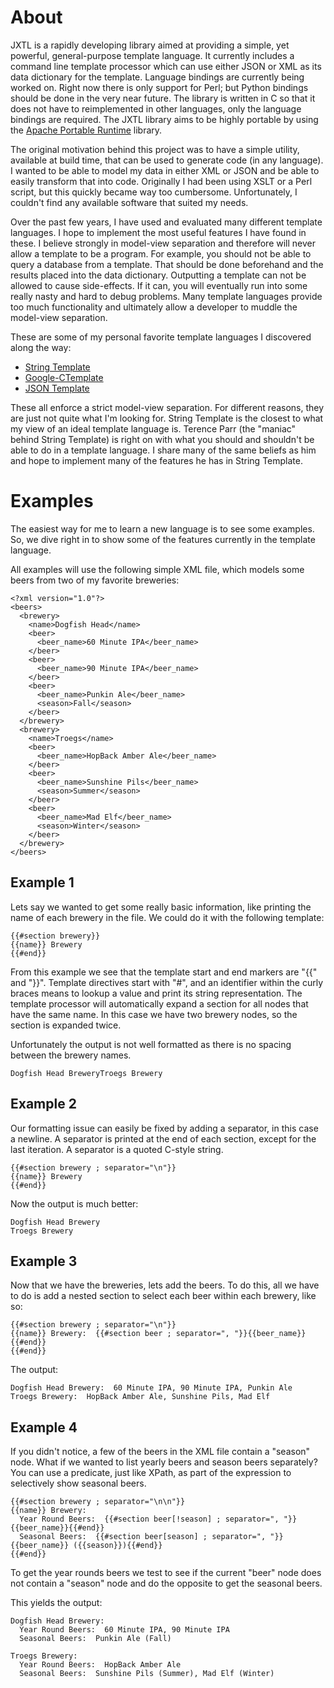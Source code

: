 # About #

JXTL is a rapidly developing library aimed at providing a simple, yet powerful, general-purpose template language.  It currently includes a command line template processor which can use either JSON or XML as its data dictionary for the template.  Language bindings are currently being worked on.  Right now there is only support for Perl; but Python bindings should be done in the very near future.  The library is written in C so that it does not have to reimplemented in other languages, only the language bindings are required.  The JXTL library aims to be highly portable by using the [Apache Portable Runtime](http://apr.apache.org/) library.

The original motivation behind this project was to have a simple utility, available at build time, that can be used to generate code (in any language).  I wanted to be able to model my data in either XML or JSON and be able to easily transform that into code.  Originally I had been using XSLT or a Perl script, but this quickly became way too cumbersome.  Unfortunately, I couldn't find any available software that suited my needs.

Over the past few years, I have used and evaluated many different template languages.  I hope to implement the most useful features I have found in these.  I believe strongly in model-view separation and therefore will never allow a template to be a program.  For example, you should not be able to query a database from a template.  That should be done beforehand and the results placed into the data dictionary.  Outputting a template can not be allowed to cause side-effects.   If it can, you will eventually run into some really nasty and hard to debug problems.  Many template languages provide too much functionality and ultimately allow a developer to muddle the model-view separation.

These are some of my personal favorite template languages I discovered along the way:
  * [String Template](http://www.stringtemplate.org/)
  * [Google-CTemplate](http://google-ctemplate.googlecode.com/)
  * [JSON Template](http://code.google.com/p/json-template/)

These all enforce a strict model-view separation.  For different reasons, they are just not quite what I'm looking for.  String Template is the closest to what my view of an ideal template language is.  Terence Parr (the "maniac" behind String Template) is right on with what you should and shouldn't be able to do in a template language.  I share many of the same beliefs as him and hope to implement many of the features he has in String Template.

# Examples #
The easiest way for me to learn a new language is to see some examples.  So, we dive right in to show some of the features currently in the template language.

All examples will use the following simple XML file, which models some beers from two of my favorite breweries:
```
<?xml version="1.0"?>
<beers>
  <brewery>
    <name>Dogfish Head</name>
    <beer>
      <beer_name>60 Minute IPA</beer_name>
    </beer>
    <beer>
      <beer_name>90 Minute IPA</beer_name>
    </beer>
    <beer>
      <beer_name>Punkin Ale</beer_name>
      <season>Fall</season>
    </beer>
  </brewery>
  <brewery>
    <name>Troegs</name>
    <beer>
      <beer_name>HopBack Amber Ale</beer_name>
    </beer>
    <beer>
      <beer_name>Sunshine Pils</beer_name>
      <season>Summer</season>
    </beer>
    <beer>
      <beer_name>Mad Elf</beer_name>
      <season>Winter</season>
    </beer>
  </brewery>
</beers>
```

## Example 1 ##
Lets say we wanted to get some really basic information, like printing the name of each brewery in the file.  We could  do it with the following template:
```
{{#section brewery}}
{{name}} Brewery
{{#end}}
```
From this example we see that the template start and end markers are "{{" and "}}".  Template directives start with  "#", and an identifier within the curly braces means to lookup a value and print its string representation.  The template processor will automatically expand a section for all nodes that have the same name.  In this case we have two brewery nodes, so the section is expanded twice.

Unfortunately the output is not well formatted as there is no spacing between the brewery names.
```
Dogfish Head BreweryTroegs Brewery
```

## Example 2 ##
Our formatting issue can easily be fixed by adding a separator, in this case a newline.  A separator is printed at the end of each section, except for the last iteration.  A separator is a quoted C-style string.
```
{{#section brewery ; separator="\n"}}
{{name}} Brewery
{{#end}}
```

Now the output is much better:
```
Dogfish Head Brewery
Troegs Brewery
```

## Example 3 ##
Now that we have the breweries, lets add the beers.  To do this, all we have to do is add a nested section to select each beer within each brewery, like so:
```
{{#section brewery ; separator="\n"}}
{{name}} Brewery:  {{#section beer ; separator=", "}}{{beer_name}}{{#end}}
{{#end}}
```

The output:
```
Dogfish Head Brewery:  60 Minute IPA, 90 Minute IPA, Punkin Ale
Troegs Brewery:  HopBack Amber Ale, Sunshine Pils, Mad Elf
```

## Example 4 ##
If you didn't notice, a few of the beers in the XML file contain a "season" node.  What if we wanted to list yearly beers and season beers separately?  You can use a predicate, just like XPath, as part of the expression to selectively show seasonal beers.

```
{{#section brewery ; separator="\n\n"}}
{{name}} Brewery:
  Year Round Beers:  {{#section beer[!season] ; separator=", "}}{{beer_name}}{{#end}}
  Seasonal Beers:  {{#section beer[season] ; separator=", "}}{{beer_name}} ({{season}}){{#end}}
{{#end}}
```

To get the year rounds beers we test to see if the current "beer" node does not contain a "season" node and do the opposite to get the seasonal beers.

This yields the output:
```
Dogfish Head Brewery:
  Year Round Beers:  60 Minute IPA, 90 Minute IPA
  Seasonal Beers:  Punkin Ale (Fall)

Troegs Brewery:
  Year Round Beers:  HopBack Amber Ale
  Seasonal Beers:  Sunshine Pils (Summer), Mad Elf (Winter)
```